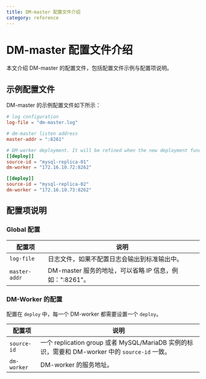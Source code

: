 ```yaml
---
title: DM-master 配置文件介绍
category: reference
---
```


# DM-master 配置文件介绍

本文介绍 DM-master 的配置文件，包括配置文件示例与配置项说明。

## 示例配置文件

DM-master 的示例配置文件如下所示：

```toml
# log configuration
log-file = "dm-master.log"

# dm-master listen address
master-addr = ":8261"

# DM-worker deployment. It will be refined when the new deployment function is available.
[[deploy]]
source-id = "mysql-replica-01"
dm-worker = "172.16.10.72:8262"

[[deploy]]
source-id = "mysql-replica-02"
dm-worker = "172.16.10.73:8262"
```

## 配置项说明

### Global 配置

| 配置项        | 说明                                    |
| ------------ | --------------------------------------- |
| `log-file` | 日志文件，如果不配置日志会输出到标准输出中。 |
| `master-addr` | DM-master 服务的地址，可以省略 IP 信息，例如：":8261"。 |

### DM-Worker 的配置

配置在 `deploy` 中，每一个 DM-worker 都需要设置一个 `deploy`。

| 配置项        | 说明                                    |
| ------------ | --------------------------------------- |
| `source-id` | 一个 replication group 或者 MySQL/MariaDB 实例的标识，需要和 DM-worker 中的 `source-id` 一致。 |
| `dm-worker` | DM-worker 的服务地址。 |
